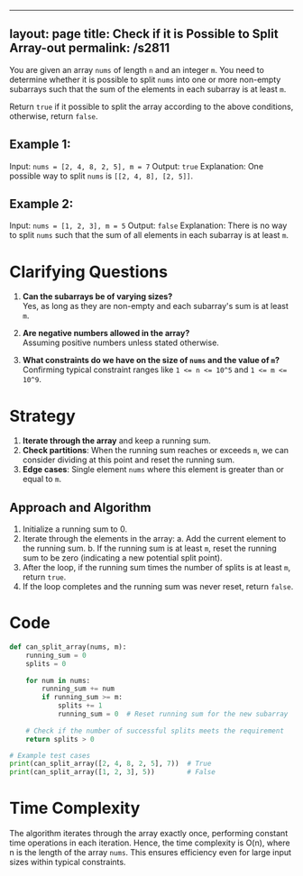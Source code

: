 
---
layout: page
title:  Check if it is Possible to Split Array-out
permalink: /s2811
---

You are given an array `nums` of length `n` and an integer `m`. You need to determine whether it is possible to split `nums` into one or more non-empty subarrays such that the sum of the elements in each subarray is at least `m`.

Return `true` if it possible to split the array according to the above conditions, otherwise, return `false`.

## Example 1:
Input: `nums = [2, 4, 8, 2, 5], m = 7`
Output: `true`
Explanation: One possible way to split `nums` is `[[2, 4, 8], [2, 5]]`.

## Example 2:
Input: `nums = [1, 2, 3], m = 5`
Output: `false`
Explanation: There is no way to split `nums` such that the sum of all elements in each subarray is at least `m`.

# Clarifying Questions

1. **Can the subarrays be of varying sizes?**  
   Yes, as long as they are non-empty and each subarray's sum is at least `m`.

2. **Are negative numbers allowed in the array?**  
   Assuming positive numbers unless stated otherwise.

3. **What constraints do we have on the size of `nums` and the value of `m`?**  
   Confirming typical constraint ranges like `1 <= n <= 10^5` and `1 <= m <= 10^9`.

# Strategy

1. **Iterate through the array** and keep a running sum.
2. **Check partitions**: When the running sum reaches or exceeds `m`, we can consider dividing at this point and reset the running sum.
3. **Edge cases**: Single element `nums` where this element is greater than or equal to `m`.

## Approach and Algorithm

1. Initialize a running sum to 0.
2. Iterate through the elements in the array:
   a. Add the current element to the running sum.
   b. If the running sum is at least `m`, reset the running sum to be zero (indicating a new potential split point).
3. After the loop, if the running sum times the number of splits is at least `m`, return `true`.
4. If the loop completes and the running sum was never reset, return `false`.

# Code

```python
def can_split_array(nums, m):
    running_sum = 0
    splits = 0
    
    for num in nums:
        running_sum += num
        if running_sum >= m:
            splits += 1
            running_sum = 0  # Reset running sum for the new subarray
    
    # Check if the number of successful splits meets the requirement
    return splits > 0

# Example test cases
print(can_split_array([2, 4, 8, 2, 5], 7))  # True
print(can_split_array([1, 2, 3], 5))        # False
```

# Time Complexity

The algorithm iterates through the array exactly once, performing constant time operations in each iteration. Hence, the time complexity is O(n), where n is the length of the array `nums`. This ensures efficiency even for large input sizes within typical constraints.

